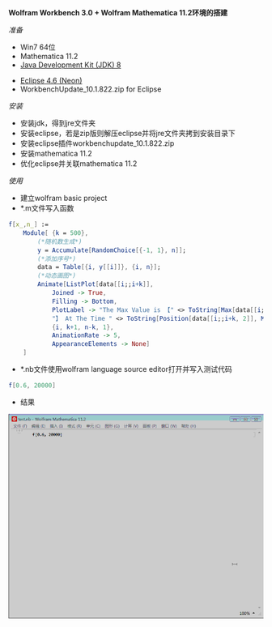 

**Wolfram Workbench 3.0 + Wolfram Mathematica 11.2环境的搭建**

*准备*

- Win7 64位
- Mathematica 11.2
- [Java Development Kit (JDK) 8](http://www.oracle.com/technetwork/java/javase/downloads/index.html)  

* [Eclipse 4.6 (Neon)](https://eclipse.org/downloads/) 
* WorkbenchUpdate_10.1.822.zip for Eclipse

*安装*

- 安装jdk，得到jre文件夹
- 安装eclipse，若是zip版则解压eclipse并将jre文件夹拷到安装目录下
- 安装eclipse插件workbenchupdate_10.1.822.zip
- 安装mathematica 11.2
- 优化eclipse并关联mathematica 11.2

*使用*

- 建立wolfram basic project
- *.m文件写入函数

~~~mathematica
f[x_,n_] :=
    Module[ {k = 500},
        (*随机数生成*)
        y = Accumulate[RandomChoice[{-1, 1}, n]];
        (*添加序号*)
        data = Table[{i, y[[i]]}, {i, n}];
        (*动态画图*)
        Animate[ListPlot[data[[i;;i+k]], 
            Joined -> True, 
            Filling -> Bottom, 
            PlotLabel -> "The Max Value is 【" <> ToString[Max[data[[i;;i+k, 2]]]] <> (*输出期间最大值*)
            "】 At The Time " <> ToString[Position[data[[i;;i+k, 2]], Max[data[[i;;i+k, 2]]]] + data[[i, 1]]]], (*最大值对应的时间点*)
			{i, k+1, n-k, 1},
            AnimationRate -> 5,
            AppearanceElements -> None]
    ]
~~~

- *.nb文件使用wolfram language source editor打开并写入测试代码

~~~mathematica
f[0.6, 20000]
~~~

- 结果

![show](show.gif)



